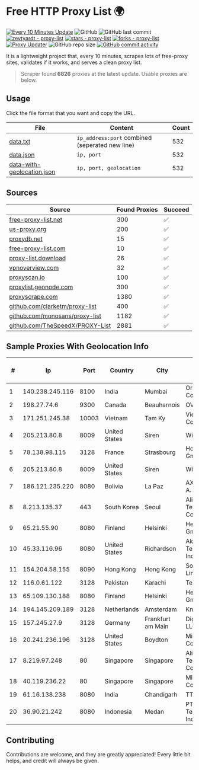 
# Free HTTP Proxy List 🌍

[![Every 10 Minutes Update](https://github.com/mertguvencli/http-proxy-list/actions/workflows/main.yml/badge.svg?branch=main)](https://github.com/mertguvencli/http-proxy-list/actions/workflows/main.yml)
![GitHub](https://img.shields.io/github/license/mertguvencli/http-proxy-list)
![GitHub last commit](https://img.shields.io/github/last-commit/mertguvencli/http-proxy-list)
[![zevtyardt - proxy-list](https://img.shields.io/static/v1?label=zevtyardt&message=proxy-list&color=blue&logo=github)](https://github.com/zevtyardt/proxy-list "Go to GitHub repo")
[![stars - proxy-list](https://img.shields.io/github/stars/zevtyardt/proxy-list?style=social)](https://github.com/zevtyardt/proxy-list)
[![forks - proxy-list](https://img.shields.io/github/forks/zevtyardt/proxy-list?style=social)](https://github.com/zevtyardt/proxy-list)
[![Proxy Updater](https://github.com/zevtyardt/proxy-list/workflows/Proxy%20Updater/badge.svg)](https://github.com/zevtyardt/proxy-list/actions?query=workflow:"Proxy+Updater")
![GitHub repo size](https://img.shields.io/github/repo-size/zevtyardt/proxy-list)
[![GitHub commit activity](https://img.shields.io/github/commit-activity/m/zevtyardt/proxy-list?logo=commits)](https://github.com/zevtyardt/proxy-list/commits/main)

It is a lightweight project that, every 10 minutes, scrapes lots of free-proxy sites, validates if it works, and serves a clean proxy list.

> Scraper found **6826** proxies at the latest update. Usable proxies are below.

## Usage

Click the file format that you want and copy the URL.

|File|Content|Count|
|----|-------|-----|
|[data.txt](https://raw.githubusercontent.com/mertguvencli/http-proxy-list/main/proxy-list/data.txt)|`ip_address:port` combined (seperated new line)|532|
|[data.json](https://raw.githubusercontent.com/mertguvencli/http-proxy-list/main/proxy-list/data.json)|`ip, port`|532|
|[data-with-geolocation.json](https://raw.githubusercontent.com/mertguvencli/http-proxy-list/main/proxy-list/data-with-geolocation.json)|`ip, port, geolocation`|532|

## Sources

|Source|Found Proxies|Succeed|
|------|-------------|-------|
|[free-proxy-list.net](https://free-proxy-list.net)|300|✅|
|[us-proxy.org](https://www.us-proxy.org)|200|✅|
|[proxydb.net](http://proxydb.net)|15|✅|
|[free-proxy-list.com](https://free-proxy-list.com/?page=&port=&type%5B%5D=http&type%5B%5D=https&up_time=0&search=Search)|10|✅|
|[proxy-list.download](https://www.proxy-list.download/HTTP)|26|✅|
|[vpnoverview.com](https://vpnoverview.com/privacy/anonymous-browsing/free-proxy-servers)|32|✅|
|[proxyscan.io](https://www.proxyscan.io)|100|✅|
|[proxylist.geonode.com](https://proxylist.geonode.com/api/proxy-list?limit=300&page=1&sort_by=lastChecked&sort_type=desc&protocols=http,https)|300|✅|
|[proxyscrape.com](https://api.proxyscrape.com/v2/?request=displayproxies&protocol=http&timeout=10000&country=all&ssl=all&anonymity=all)|1380|✅|
|[github.com/clarketm/proxy-list](https://raw.githubusercontent.com/clarketm/proxy-list/master/proxy-list-raw.txt)|400|✅|
|[github.com/monosans/proxy-list](https://raw.githubusercontent.com/monosans/proxy-list/main/proxies/http.txt)|1182|✅|
|[github.com/TheSpeedX/PROXY-List](https://raw.githubusercontent.com/TheSpeedX/PROXY-List/master/http.txt)|2881|✅|


## Sample Proxies With Geolocation Info

|#|Ip|Port|Country|City|Internet Service Provider|
|-|--|----|-------|----|-------------------------|
|1|140.238.245.116|8100|India|Mumbai|Oracle Corporation|
|2|198.27.74.6|9300|Canada|Beauharnois|OVH SAS|
|3|171.251.245.38|10003|Vietnam|Tam Ky|Viettel Corporation|
|4|205.213.80.8|8009|United States|Siren|WiscNet|
|5|78.138.98.115|3128|France|Strasbourg|Host Europe GmbH|
|6|205.213.80.8|8009|United States|Siren|WiscNet|
|7|186.121.235.220|8080|Bolivia|La Paz|AXS Bolivia S. A.|
|8|8.213.135.37|443|South Korea|Seoul|Alibaba (US) Technology Co., Ltd.|
|9|65.21.55.90|8080|Finland|Helsinki|Hetzner Online GmbH|
|10|45.33.116.96|8080|United States|Richardson|Akamai Technologies, Inc.|
|11|154.204.58.155|8090|Hong Kong|Hong Kong|Sondercloud Limited|
|12|116.0.61.122|3128|Pakistan|Karachi|Telecard|
|13|65.109.130.188|8080|Finland|Helsinki|Hetzner Online GmbH|
|14|194.145.209.189|3128|Netherlands|Amsterdam|KnownSRV Ltd.|
|15|157.245.27.9|3128|Germany|Frankfurt am Main|DigitalOcean, LLC|
|16|20.241.236.196|3128|United States|Boydton|Microsoft Corporation|
|17|8.219.97.248|80|Singapore|Singapore|Alibaba (US) Technology Co., Ltd.|
|18|40.119.236.22|80|Singapore|Singapore|Microsoft Corporation|
|19|61.16.138.238|8080|India|Chandigarh|TTL|
|20|36.90.21.242|8080|Indonesia|Medan|PT. Telekomunikasi Indonesia|



## Contributing

Contributions are welcome, and they are greatly appreciated! Every
little bit helps, and credit will always be given.

